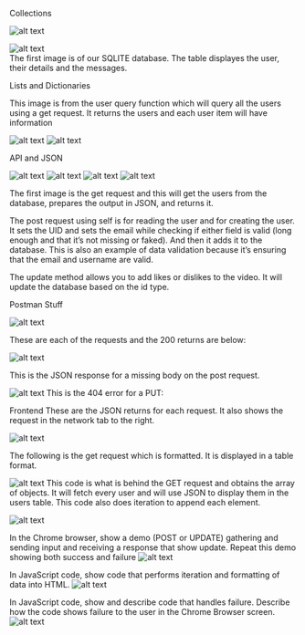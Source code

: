 Collections

![alt text](image-1.png)

 ![alt text](image-2.png)   
The first image is of our SQLITE database. The table displayes the user, their details and the messages.


Lists and Dictionaries

This image is from the user query function which will query all the users using a get request. It returns the users and each user item will have information

![alt text](image-8.png)
![alt text](image-9.png)

API and JSON

![alt text](image-4.png)
![alt text](image-5.png)
![alt text](image-6.png)
![alt text](image-10.png)

The first image is the get request and this will get the users from the database, prepares the output in JSON, and returns it.

The post request using self is for reading the user and for creating the user. It sets the UID and sets the email while checking if either field is valid (long enough and that it’s not missing or faked). And then it adds it to the database. This is also an example of data validation because it’s ensuring that the email and username are valid.

The update method allows you to add likes or dislikes to the video. It will update the database based on the id type.

Postman Stuff

![alt text](image-11.png)

These are each of the requests and the 200 returns are below:


![alt text](image-12.png)

This is the JSON response for a missing body on the post request.

![alt text](image-14.png)
This is the 404 error for a PUT:


Frontend
These are the JSON returns for each request. It also shows the request in the network tab to the right.


![alt text](image-15.png)

The following is the get request which is formatted. It is displayed in a table format.


![alt text](image-16.png)
This code is what is behind the GET request and obtains the array of objects. It will fetch every user and will use JSON to display them in the users table. This code also does iteration to append each element.

![alt text](image-17.png)



In the Chrome browser, show a demo (POST or UPDATE) gathering and sending input and receiving a response that show update. Repeat this demo showing both success and failure
![alt text](image-18.png)


In JavaScript code, show code that performs iteration and formatting of data into HTML.
![alt text](image-19.png)

In JavaScript code, show and describe code that handles failure. Describe how the code shows failure to the user in the Chrome Browser screen.
![alt text](image-20.png)